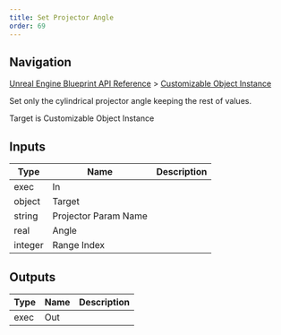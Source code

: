 ```yaml
---
title: Set Projector Angle
order: 69
---
```

## Navigation

[Unreal Engine Blueprint API Reference](https://dev.epicgames.com/documentation/en-us/unreal-engine/BlueprintAPI) > [Customizable Object Instance](https://dev.epicgames.com/documentation/en-us/unreal-engine/BlueprintAPI/CustomizableObjectInstance)

Set only the cylindrical projector angle keeping the rest of values.

Target is Customizable Object Instance

## Inputs

| Type | Name | Description |
| --- | --- | --- |
| exec | In |  |
| object | Target |  |
| string | Projector Param Name |  |
| real | Angle |  |
| integer | Range Index |  |

## Outputs

| Type | Name | Description |
| --- | --- | --- |
| exec | Out |  |
